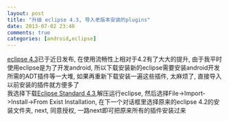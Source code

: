 ```yaml
---
layout: post
title: "升级 eclipse 4.3, 导入老版本安装的plugins"
date: 2013-07-02 23:40
comments: true
categories: [android,eclipse] 
---
```


[eclipse 4.3](http://www.eclipse.org/downloads/)已于近日发布, 在使用流畅性上相对于4.2有了大大的提升, 由于我平时使用eclipse是为了开发android, 所以下载安装新的eclipse需要安装android开发所需的ADT插件等一大堆, 如果再重新下载安装一遍这些插件, 太麻烦了, 直接导入以前安装的插件就方便多了  
我选择下载[Eclipse Standard 4.3](http://www.eclipse.org/downloads/packages/eclipse-standard-43/keplerr),解压运行eclipse, 然后选择File->Import->Install->From Exist Installation, 在下一个对话框里选择原来的eclipse 4.2的安装文件夹, next, 同意授权, 一路next即可把原来所有的插件安装过来

